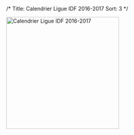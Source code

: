 /*
Title: Calendrier Ligue IDF 2016-2017
Sort: 3
*/

<a class="fancybox" rel="group" href="/images/pages/activites-ligue-idf-savate-2016-2017.jpg">
  <img src="/images/pages/activites-ligue-idf-savate-2016-2017.jpg" class="img-responsive" alt="Calendrier Ligue IDF 2016-2017" width="300"/>
</a>
